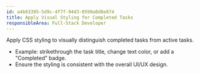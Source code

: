 ```yaml
---
id: a4b63395-5d9c-4f7f-94d3-0599a0d8e874
title: Apply Visual Styling for Completed Tasks
responsibleArea: Full-Stack Developer
---
```

Apply CSS styling to visually distinguish completed tasks from active tasks.
*   Example: strikethrough the task title, change text color, or add a "Completed" badge.
*   Ensure the styling is consistent with the overall UI/UX design.